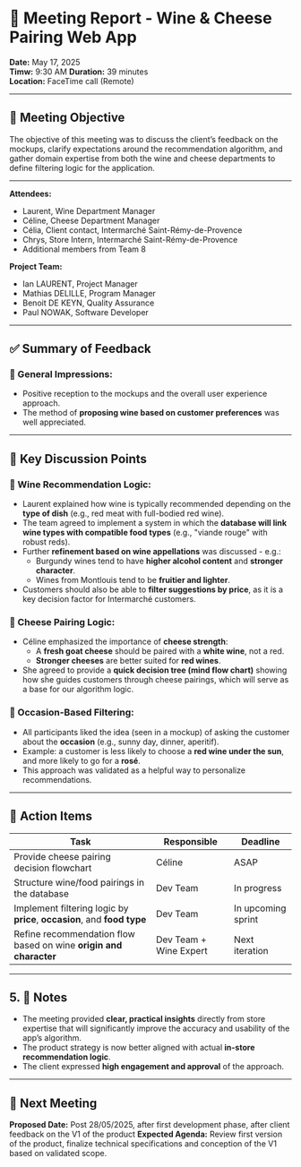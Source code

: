 # 📝 Meeting Report - Wine & Cheese Pairing Web App

**Date:** May 17, 2025  
**Timw:** 9:30 AM
**Duration:** 39 minutes  
**Location:** FaceTime call (Remote)

---

## 🎯 Meeting Objective

The objective of this meeting was to discuss the client’s feedback on the mockups, clarify expectations around the recommendation algorithm, and gather domain expertise from both the wine and cheese departments to define filtering logic for the application.

--- 

**Attendees:**  
- Laurent, Wine Department Manager
- Céline, Cheese Department Manager
- Célia, Client contact, Intermarché Saint-Rémy-de-Provence
- Chrys, Store Intern, Intermarché Saint-Rémy-de-Provence
- Additional members from Team 8

**Project Team:**
- Ian LAURENT, Project Manager
- Mathias DELILLE, Program Manager
- Benoit DE KEYN, Quality Assurance
- Paul NOWAK, Software Developer

---

## ✅ Summary of Feedback

### 🔸 General Impressions:
- Positive reception to the mockups and the overall user experience approach.
- The method of **proposing wine based on customer preferences** was well appreciated.

---

## 📌 Key Discussion Points

### 🍷 Wine Recommendation Logic:
- Laurent explained how wine is typically recommended depending on the **type of dish** (e.g., red meat with full-bodied red wine).
- The team agreed to implement a system in which the **database will link wine types with compatible food types** (e.g., "viande rouge" with robust reds).
- Further **refinement based on wine appellations** was discussed - e.g.:
  - Burgundy wines tend to have **higher alcohol content** and **stronger character**.
  - Wines from Montlouis tend to be **fruitier and lighter**.
- Customers should also be able to **filter suggestions by price**, as it is a key decision factor for Intermarché customers.

### 🧀 Cheese Pairing Logic:
- Céline emphasized the importance of **cheese strength**:
  - A **fresh goat cheese** should be paired with a **white wine**, not a red.
  - **Stronger cheeses** are better suited for **red wines**.
- She agreed to provide a **quick decision tree (mind flow chart)** showing how she guides customers through cheese pairings, which will serve as a base for our algorithm logic.

### 🥂 Occasion-Based Filtering:
- All participants liked the idea (seen in a mockup) of asking the customer about the **occasion** (e.g., sunny day, dinner, aperitif).
- Example: a customer is less likely to choose a **red wine under the sun**, and more likely to go for a **rosé**.
- This approach was validated as a helpful way to personalize recommendations.

---

## 📌 Action Items

| Task | Responsible | Deadline |
|------|-------------|----------|
| Provide cheese pairing decision flowchart | Céline | ASAP |
| Structure wine/food pairings in the database | Dev Team | In progress |
| Implement filtering logic by **price**, **occasion**, and **food type** | Dev Team | In upcoming sprint |
| Refine recommendation flow based on wine **origin and character** | Dev Team + Wine Expert | Next iteration |

---

## 5. 📝 Notes

- The meeting provided **clear, practical insights** directly from store expertise that will significantly improve the accuracy and usability of the app’s algorithm.
- The product strategy is now better aligned with actual **in-store recommendation logic**.
- The client expressed **high engagement and approval** of the approach.

---

## 📅 Next Meeting

**Proposed Date:** Post 28/05/2025, after first development phase, after client feedback on the V1 of the product
**Expected Agenda:** Review first version of the product, finalize technical specifications and conception of the V1 based on validated scope.
